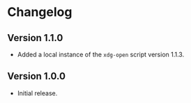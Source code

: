 # Changelog

## Version 1.1.0
- Added a local instance of the `xdg-open` script version 1.1.3.

## Version 1.0.0
- Initial release.
